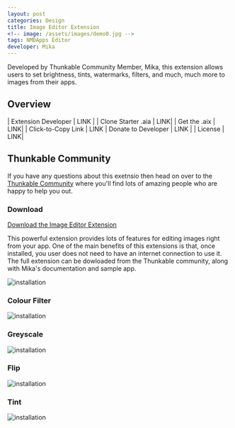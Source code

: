 ```yaml
---
layout: post
categories: Design
title: Image Editor Extension
<!-- image: /assets/images/demo0.jpg -->
tags: NMDApps Editor
developer: Mika
---
```


Developed by Thunkable Community Member, Mika, this extension allows users to set brightness, tints, watermarks, filters, and much, much more to images from their apps.


<!-- more -->

## Overview

| Extension Developer | LINK |
| Clone Starter .aia | <a href="http://app.thunkable.com/?repo=raw.githubusercontent.com/domhnallohanlon/thunkable_extensions/gh-pages/assets/aia_repo/colours_extension_starter_template.asc" class="flat_btn" target="_blank" hidden> Open in Thunkable</a> LINK|
| Get the .aix | <a href="http://community.thunkable.com/t/colours-extension/2513?u=helios" hidden>Manual Download</a> LINK|
| Click-to-Copy Link | <a href="#" id="copyButton" hidden>com.vishwas.Colours.aix</a> LINK
| Donate to Developer | LINK |
| License | LINK|

<p hidden id="copyTarget">http://community.thunkable.com/uploads/default/original/2X/e/e754019115c3749479777af7a952fbf347e06927.aix</p>

## Thunkable Community

If you have any questions about this exetnsio then head on over to the [Thunkable Community](https://community.thunkable.com/t/image-editor-extension-no-internet-connection-required/2495?u=domhnall) where you'll find lots of amazing people who are happy to help you out.

### Download

[Download the Image Editor Extension](https://nmd-apps.jimdo.com/extensions/nmd-extensions/#6)

This powerful extension provides lots of features for editing images right from your app. One of the main benefits of this extensions is that, once installed, you user does not need to have an internet connection to use it. The full extension can be dowloaded from the Thunkable community, along with Mika's documentation and sample app.

![installation](http://domhnallohanlon.com/thunkable_extensions/assets/post_assets/image_editor_extension/install_iee.gif)

### Colour Filter
![installation](http://domhnallohanlon.com/thunkable_extensions/assets/post_assets/image_editor_extension/ie_filter.png)

### Greyscale
![installation](http://domhnallohanlon.com/thunkable_extensions/assets/post_assets/image_editor_extension/ie_greyscale.png)

### Flip
![installation](http://domhnallohanlon.com/thunkable_extensions/assets/post_assets/image_editor_extension/ie_flip.png)

### Tint
![installation](http://domhnallohanlon.com/thunkable_extensions/assets/post_assets/image_editor_extension/ie_tint.png)
